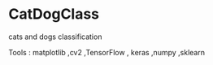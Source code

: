 # CatDogClass
cats and dogs classification

Tools : matplotlib ,cv2 ,TensorFlow , keras ,numpy ,sklearn
